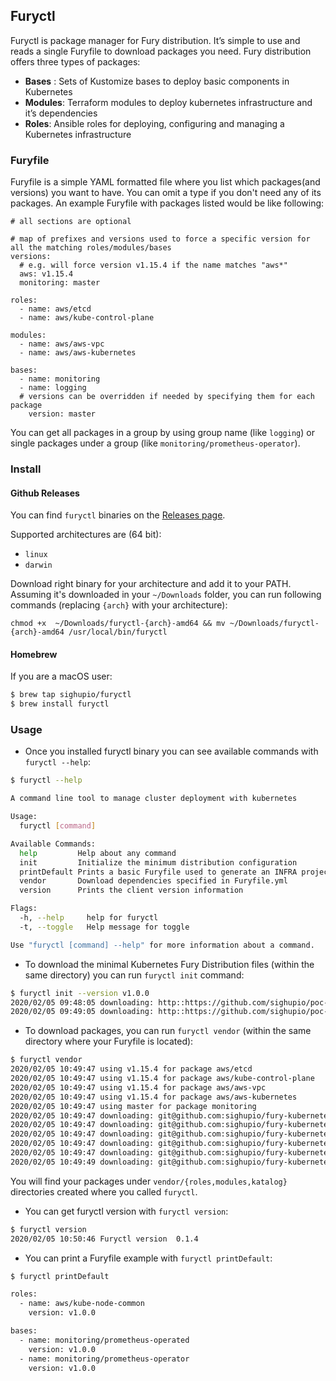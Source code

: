 ## Furyctl

Furyctl is package manager for Fury distribution. It’s simple to use and reads a single Furyfile to download
packages you need. Fury distribution offers three types of packages:

- **Bases** : Sets of Kustomize bases to deploy basic components in Kubernetes
- **Modules**: Terraform modules to deploy kubernetes infrastructure and it’s dependencies
- **Roles**: Ansible roles for deploying, configuring and managing a Kubernetes infrastructure

### Furyfile

Furyfile is a simple YAML formatted file where you list which packages(and versions) you want to have.
You can omit a type if you don't need any of its packages. An example Furyfile with packages listed
would be like following:

```
# all sections are optional

# map of prefixes and versions used to force a specific version for all the matching roles/modules/bases
versions:
  # e.g. will force version v1.15.4 if the name matches "aws*"
  aws: v1.15.4
  monitoring: master

roles:
  - name: aws/etcd
  - name: aws/kube-control-plane

modules:
  - name: aws/aws-vpc
  - name: aws/aws-kubernetes

bases:
  - name: monitoring
  - name: logging
  # versions can be overridden if needed by specifying them for each package
    version: master
```

You can get all packages in a group by using group name (like `logging`) or single packages under a group
(like `monitoring/prometheus-operator`).

### Install

#### Github Releases

You can find `furyctl` binaries on the [Releases page](https://github.com/sighupio/furyctl/releases).

Supported architectures are (64 bit):
- `linux`
- `darwin`

Download right binary for your architecture and add it to your PATH. Assuming it's downloaded in your
`~/Downloads` folder, you can run following commands (replacing `{arch}` with your architecture):

```
chmod +x  ~/Downloads/furyctl-{arch}-amd64 && mv ~/Downloads/furyctl-{arch}-amd64 /usr/local/bin/furyctl
```

#### Homebrew

If you are a macOS user:

```bash
$ brew tap sighupio/furyctl
$ brew install furyctl
```

### Usage

- Once you installed furyctl binary you can see available commands with `furyctl --help`:

```bash
$ furyctl --help

A command line tool to manage cluster deployment with kubernetes

Usage:
  furyctl [command]

Available Commands:
  help         Help about any command
  init         Initialize the minimum distribution configuration
  printDefault Prints a basic Furyfile used to generate an INFRA project
  vendor       Download dependencies specified in Furyfile.yml
  version      Prints the client version information

Flags:
  -h, --help     help for furyctl
  -t, --toggle   Help message for toggle

Use "furyctl [command] --help" for more information about a command.
```

- To download the minimal Kubernetes Fury Distribution files (within the same directory) you can run `furyctl init` command:
```bash
$ furyctl init --version v1.0.0
2020/02/05 09:48:05 downloading: http::https://github.com/sighupio/poc-fury-distribution/releases/download/1.0.0/Furyfile.yml -> Furyfile.yml
2020/02/05 09:49:05 downloading: http::https://github.com/sighupio/poc-fury-distribution/releases/download/1.0.0/kustomization.yaml -> kustomization.yaml
```

- To download packages, you can run `furyctl vendor` (within the same directory where your Furyfile is located):

```bash
$ furyctl vendor
2020/02/05 10:49:47 using v1.15.4 for package aws/etcd
2020/02/05 10:49:47 using v1.15.4 for package aws/kube-control-plane
2020/02/05 10:49:47 using v1.15.4 for package aws/aws-vpc
2020/02/05 10:49:47 using v1.15.4 for package aws/aws-kubernetes
2020/02/05 10:49:47 using master for package monitoring
2020/02/05 10:49:47 downloading: git@github.com:sighupio/fury-kubernetes-aws//roles/kube-control-plane?ref=v1.15.4 -> vendor/roles/aws/kube-control-plane
2020/02/05 10:49:47 downloading: git@github.com:sighupio/fury-kubernetes-aws//modules/aws-kubernetes?ref=v1.15.4 -> vendor/modules/aws/aws-kubernetes
2020/02/05 10:49:47 downloading: git@github.com:sighupio/fury-kubernetes-monitoring//katalog?ref=master -> vendor/katalog/monitoring
2020/02/05 10:49:47 downloading: git@github.com:sighupio/fury-kubernetes-aws//modules/aws-vpc?ref=v1.15.4 -> vendor/modules/aws/aws-vpc
2020/02/05 10:49:47 downloading: git@github.com:sighupio/fury-kubernetes-aws//roles/etcd?ref=v1.15.4 -> vendor/roles/aws/etcd
2020/02/05 10:49:49 downloading: git@github.com:sighupio/fury-kubernetes-logging//katalog?ref=master -> vendor/katalog/logging
```
You will find your packages under `vendor/{roles,modules,katalog}` directories created where you called `furyctl`.

- You can get furyctl version with `furyctl version`:

```bash
$ furyctl version
2020/02/05 10:50:46 Furyctl version  0.1.4
```

- You can print a Furyfile example with `furyctl printDefault`:

```bash
$ furyctl printDefault

roles:
  - name: aws/kube-node-common
    version: v1.0.0

bases:
  - name: monitoring/prometheus-operated
    version: v1.0.0
  - name: monitoring/prometheus-operator
    version: v1.0.0
```
